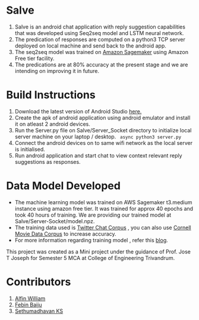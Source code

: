 # Salve
1. Salve is an android chat application with reply suggestion capabilities that was developed using Seq2seq model and LSTM neural network.
2. The predication of responses are computed on a python3 TCP server deployed on local machine and send back to the android app.
3. The seq2seq model was trained on [Amazon Sagemaker](https://aws.amazon.com/sagemaker/) using Amazon Free tier facility.
4. The predications are at 80% accuracy at the present stage and we are intending on improving it in future.

# Build Instructions

1. Download the latest version of Android Studio [here.](https://developer.android.com/studio/)
2. Create the apk of android application using android emulator and install it on atleast 2 android devices.
3. Run the Server.py file on Salve/Server_Socket directory to initialize local server machine on your laptop / desktop.
    ` async python3 server.py`
4. Connect the android devices on to same wifi network as the local server is initialised.
5. Run android application and start chat to view context relevant reply suggestions as responses.

# Data Model Developed

* The machine learning model was trained on AWS Sagemaker t3.medium instance using amazon free tier. It was trained for approx 40 epochs
and took 40 hours of training. We are providing our trained model at Salve/Server-Socket/model.npz.
* The training data used is [Twitter Chat Corpus](https://github.com/marsan-ma/chat_corpus) , you can also use [Cornell Movie Data Corpus](https://github.com/suriyadeepan/datasets/tree/master/seq2seq/cornell_movie_corpus)
to increase accuracy.
* For more information regarding training model , refer this [blog](http://complx.me/2016-12-31-practical-seq2seq/).

This project was created as a Mini project under the guidance of Prof. Jose T Joseph for Semester 5 MCA at College of Engineering Trivandrum.

# Contributors

1. [Alfin William](https://github.com/alfinwilliam)
2. [Febin Baiju](https://github.com/febinbaiju)
3. [Sethumadhavan KS](https://github.com/SethumadhavanKS)
